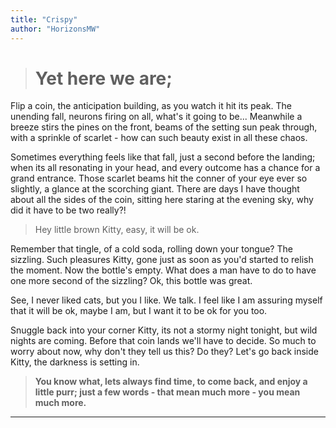 ```yaml
---
title: "Crispy"
author: "HorizonsMW"
---
```


># Yet here we are;

Flip a coin, the anticipation building, as you watch it hit its peak. The unending fall, neurons firing on all, what's it going to be... Meanwhile a breeze stirs the pines on the front, beams of the setting sun peak through, with a sprinkle of scarlet - how can such beauty exist in all these chaos.

Sometimes everything feels like that fall, just a second before the landing; when its all resonating in your head, and every outcome has a chance for a grand entrance. Those scarlet beams hit the conner of your eye ever so slightly, a glance at the scorching giant. There are days I have thought about all the sides of the coin, sitting here staring at the evening sky, why did it have to be two really?! 
>Hey little brown Kitty, easy, it will be ok.

Remember that tingle, of a cold soda, rolling down your tongue? The sizzling. Such pleasures Kitty, gone just as soon as you'd started to relish the moment. Now the bottle's empty. What does a man have to do to have one more second of the sizzling? Ok, this bottle was great. 

See, I never liked cats, but you I like. We talk. I feel like I am assuring myself that it will be ok, maybe I am, but I want it to be ok for you too. 

Snuggle back into your corner Kitty, its not a stormy night tonight, but wild nights are coming. Before that coin lands we'll have to decide. So much to worry about now, why don't they tell us this? Do they? Let's go back inside Kitty, the darkness is setting in. 
>**You know what, lets always find time, to come back, and enjoy a little purr; just a few words - that mean much more - you mean much more.**

***